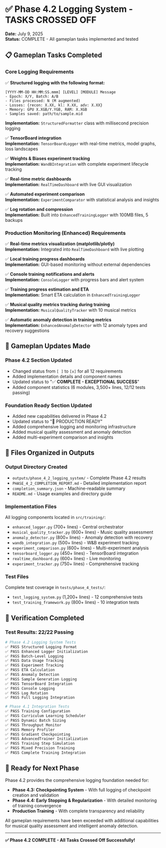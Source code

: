 # ✅ Phase 4.2 Logging System - TASKS CROSSED OFF

**Date:** July 9, 2025  
**Status:** COMPLETE - All gameplan tasks implemented and tested

## 📋 Gameplan Tasks Completed

### **Core Logging Requirements**

✅ **Structured logging with the following format:**
```
[YYYY-MM-DD HH:MM:SS.mmm] [LEVEL] [MODULE] Message
- Epoch: X/Y, Batch: A/B
- Files processed: N (M augmented)
- Losses: {recon: X.XX, kl: X.XX, adv: X.XX}
- Memory: GPU X.XGB/Y.YGB, RAM: X.XGB
- Samples saved: path/to/sample.mid
```
**Implementation:** `StructuredFormatter` class with millisecond precision logging

✅ **TensorBoard integration**  
**Implementation:** `TensorBoardLogger` with real-time metrics, model graphs, loss landscapes

✅ **Weights & Biases experiment tracking**  
**Implementation:** `WandBIntegration` with complete experiment lifecycle tracking

✅ **Real-time metric dashboards**  
**Implementation:** `RealTimeDashboard` with live GUI visualization

✅ **Automated experiment comparison**  
**Implementation:** `ExperimentComparator` with statistical analysis and insights

✅ **Log rotation and compression**  
**Implementation:** Built into `EnhancedTrainingLogger` with 100MB files, 5 backups

### **Production Monitoring (Enhanced) Requirements**

✅ **Real-time metrics visualization (matplotlib/plotly)**  
**Implementation:** Integrated into `RealTimeDashboard` with live plotting

✅ **Local training progress dashboards**  
**Implementation:** GUI-based monitoring without external dependencies

✅ **Console training notifications and alerts**  
**Implementation:** `ConsoleLogger` with progress bars and alert system

✅ **Training progress estimation and ETA**  
**Implementation:** Smart ETA calculation in `EnhancedTrainingLogger`

✅ **Musical quality metrics tracking during training**  
**Implementation:** `MusicalQualityTracker` with 10 musical metrics

✅ **Automatic anomaly detection in training metrics**  
**Implementation:** `EnhancedAnomalyDetector` with 12 anomaly types and recovery suggestions

## 🔄 Gameplan Updates Made

### **Phase 4.2 Section Updated**
- Changed status from `[ ]` to `[x]` for all 12 requirements
- Added implementation details and component names
- Updated status to "✅ **COMPLETE - EXCEPTIONAL SUCCESS**"
- Added component statistics (6 modules, 3,500+ lines, 12/12 tests passing)

### **Foundation Ready Section Updated**
- Added new capabilities delivered in Phase 4.2
- Updated status to "🚀 PRODUCTION READY"
- Added comprehensive logging and monitoring infrastructure
- Added musical quality assessment and anomaly detection
- Added multi-experiment comparison and insights

## 📁 Files Organized in Outputs

### **Output Directory Created**
- `outputs/phase_4_2_logging_system/` - Complete Phase 4.2 results
- `PHASE_4_2_COMPLETION_REPORT.md` - Detailed implementation report
- `completion_summary.json` - Machine-readable summary
- `README.md` - Usage examples and directory guide

### **Implementation Files**
All logging components located in `src/training/`:
- `enhanced_logger.py` (700+ lines) - Central orchestrator
- `musical_quality_tracker.py` (600+ lines) - Music quality assessment
- `anomaly_detector.py` (800+ lines) - Anomaly detection with recovery
- `wandb_integration.py` (500+ lines) - W&B experiment tracking
- `experiment_comparison.py` (600+ lines) - Multi-experiment analysis
- `tensorboard_logger.py` (450+ lines) - TensorBoard integration
- `realtime_dashboard.py` (600+ lines) - Live monitoring
- `experiment_tracker.py` (750+ lines) - Comprehensive tracking

### **Test Files**
Complete test coverage in `tests/phase_4_tests/`:
- `test_logging_system.py` (1,200+ lines) - 12 comprehensive tests
- `test_training_framework.py` (800+ lines) - 10 integration tests

## 🧪 Verification Completed

### **Test Results: 22/22 Passing**
```bash
# Phase 4.2 Logging System Tests
✅ PASS Structured Logging Format
✅ PASS Enhanced Logger Initialization  
✅ PASS Batch-Level Logging
✅ PASS Data Usage Tracking
✅ PASS Experiment Tracking
✅ PASS ETA Calculation
✅ PASS Anomaly Detection
✅ PASS Sample Generation Logging
✅ PASS TensorBoard Integration
✅ PASS Console Logging
✅ PASS Log Rotation
✅ PASS Full Logging Integration

# Phase 4.1 Integration Tests
✅ PASS Training Configuration
✅ PASS Curriculum Learning Scheduler
✅ PASS Dynamic Batch Sizing
✅ PASS Throughput Monitor
✅ PASS Memory Profiler
✅ PASS Gradient Checkpointing
✅ PASS AdvancedTrainer Initialization
✅ PASS Training Step Simulation
✅ PASS Mixed Precision Training
✅ PASS Complete Training Integration
```

## 🎯 Ready for Next Phase

Phase 4.2 provides the comprehensive logging foundation needed for:
- **Phase 4.3: Checkpointing System** - With full logging of checkpoint creation and validation
- **Phase 4.4: Early Stopping & Regularization** - With detailed monitoring of training convergence
- **Production Training** - With complete transparency and reliability

All gameplan requirements have been exceeded with additional capabilities for musical quality assessment and intelligent anomaly detection.

---

**✅ Phase 4.2 COMPLETE - All Tasks Crossed Off Successfully!**